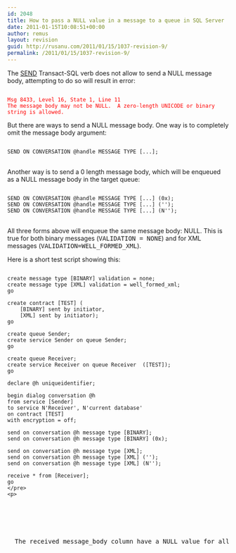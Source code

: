```yaml
---
id: 2048
title: How to pass a NULL value in a message to a queue in SQL Server
date: 2011-01-15T10:08:51+00:00
author: remus
layout: revision
guid: http://rusanu.com/2011/01/15/1037-revision-9/
permalink: /2011/01/15/1037-revision-9/
---
```

The <a href="http://msdn.microsoft.com/en-us/library/ms188407.aspx" target="_blank">SEND</a> Transact-SQL verb does not allow to send a NULL message body, attempting to do so will result in error:

<pre style="color:red;"><code class="prettyprint lang-sql">
Msg 8433, Level 16, State 1, Line 11
The message body may not be NULL.  A zero-length UNICODE or binary string is allowed.</code>
</pre>

But there are ways to send a NULL message body. One way is to completely omit the message body argument:

<pre><code class="prettyprint lang-sql">
SEND ON CONVERSATION @handle MESSAGE TYPE [...];
</code>
</pre>

Another way is to send a 0 length message body, which will be enqueued as a NULL message body in the target queue:

<pre><code class="prettyprint lang-sql">
SEND ON CONVERSATION @handle MESSAGE TYPE [...] (0x);
SEND ON CONVERSATION @handle MESSAGE TYPE [...] ('');
SEND ON CONVERSATION @handle MESSAGE TYPE [...] (N'');
</code>
</pre>

All three forms above will enqueue the same message body: NULL. This is true for both binary messages (<tt>VALIDATION = NONE</tt>) and for XML messages (<tt>VALIDATION=WELL_FORMED_XML</tt>).

Here is a short test script showing this:

<pre><code class="prettyprint lang-sql">
create message type [BINARY] validation = none;
create message type [XML] validation = well_formed_xml;
go

create contract [TEST] (
	[BINARY] sent by initiator,
	[XML] sent by initiator);
go

create queue Sender;
create service Sender on queue Sender;
go

create queue Receiver;
create service Receiver on queue Receiver  ([TEST]);
go

declare @h uniqueidentifier;

begin dialog conversation @h
from service [Sender]
to service N'Receiver', N'current database'
on contract [TEST]
with encryption = off;

send on conversation @h message type [BINARY];
send on conversation @h message type [BINARY] (0x);

send on conversation @h message type [XML];
send on conversation @h message type [XML] ('');
send on conversation @h message type [XML] (N'');

receive * from [Receiver];
go
&lt;/pre>
&lt;p></code></p>


<p>
  The received <tt>message_body</tt> column have a NULL value for all 5 messages sent.
</p>